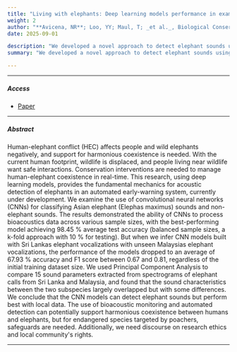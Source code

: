 ```yaml
---
title: "Living with elephants: Deep learning models performance in examining Asian elephant (Elephas maximus) sounds from Sri Lanka and Malaysia with considerations for application"
weight: 2
author: "**Avicena, NR**; Loo, YY; Maul, T; _et al._, Biological Conservation"
date: 2025-09-01

description: "We developed a novel approach to detect elephant sounds using convolutional neural network. Our model achieved 95% accuracy and can be used across different landscapes."
summary: "We developed a novel approach to detect elephant sounds using convolutional neural network. Our model achieved 95% accuracy and can be used across different landscapes."

---
```


---

[//]: # ()

##### Access

[//]: # ()

+ [Paper](https://www.sciencedirect.com/science/article/pii/S000632072500309X?via%3Dihub)


---

##### Abstract

Human-elephant conflict (HEC) affects people and wild elephants negatively, and support for harmonious coexistence is needed. With the current human footprint, wildlife is displaced, and people living near wildlife want safe interactions. Conservation interventions are needed to manage human-elephant coexistence in real-time. This research, using deep learning models, provides the fundamental mechanics for acoustic detection of elephants in an automated early-warning system, currently under development. We examine the use of convolutional neural networks (CNNs) for classifying Asian elephant (Elephas maximus) sounds and non-elephant sounds. The results demonstrated the ability of CNNs to process bioacoustics data across various sample sizes, with the best-performing model achieving 98.45 % average test accuracy (balanced sample sizes, a k-fold approach with 10 % for testing). But when we infer CNN models built with Sri Lankas elephant vocalizations with unseen Malaysias elephant vocalizations, the performance of the models dropped to an average of 67.93 % accuracy and F1 score between 0.67 and 0.81, regardless of the initial training dataset size. We used Principal Component Analysis to compare 15 sound parameters extracted from spectrograms of elephant calls from Sri Lanka and Malaysia, and found that the sound characteristics between the two subspecies largely overlapped but with some differences. We conclude that the CNN models can detect elephant sounds but perform best with local data. The use of bioacoustic monitoring and automated detection can potentially support harmonious coexistence between humans and elephants, but for endangered species targeted by poachers, safeguards are needed. Additionally, we need discourse on research ethics and local community's rights.

---
